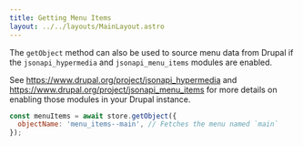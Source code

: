 ```yaml
---
title: Getting Menu Items
layout: ../../layouts/MainLayout.astro
---
```


The `getObject` method can also be used to source menu data from Drupal if the
`jsonapi_hypermedia` and `jsonapi_menu_items` modules are enabled.

See https://www.drupal.org/project/jsonapi_hypermedia and
https://www.drupal.org/project/jsonapi_menu_items for more details on enabling
those modules in your Drupal instance.

```js
const menuItems = await store.getObject({
  objectName: 'menu_items--main', // Fetches the menu named `main`
});
```
